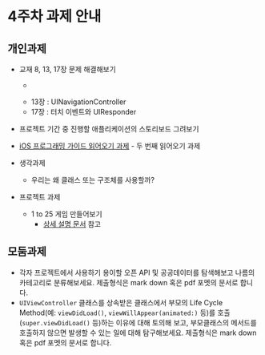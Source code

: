 # 4주차 과제 안내

## 개인과제

* 교재 8, 13, 17장 문제 해결해보기 
	* ~~~8장 : 애니메이션 제어~~~ [완료]()
	* 13장 : UINavigationController
	* 17장 : 터치 이벤트와 UIResponder
* 프로젝트 기간 중 진행할 애플리케이션의 스토리보드 그려보기
* [iOS 프로그래밍 가이드 읽어오기 과제](reading/ios_reading_assignment_prog_guide_2.pdf) - 두 번째 읽어오기 과제

* 생각과제
	* 우리는 왜 클래스 또는 구조체를 사용할까?

* 프로젝트 과제
	* 1 to 25 게임 만들어보기 
		* [상세 설명 문서](project_description/OneToTwentyFive.md) 참고


## 모둠과제

* 각자 프로젝트에서 사용하기 용이할 오픈 API 및 공공데이터를 탐색해보고 나름의 카테고리로 분류해보세요. 제출형식은 mark down 혹은 pdf 포멧의 문서로 합니다.
* `UIViewController` 클래스를 상속받은 클래스에서 부모의 Life Cycle Method(예: `viewDidLoad()`, `viewWillAppear(animated:)` 등)를 호출(`super.viewDidLoad()` 등)하는 이유에 대해 토의해 보고, 부모클래스의 메서드를 호출하지 않으면 발생할 수 있는 일에 대해 탐구해보세요. 제출형식은 mark down 혹은 pdf 포멧의 문서로 합니다.
